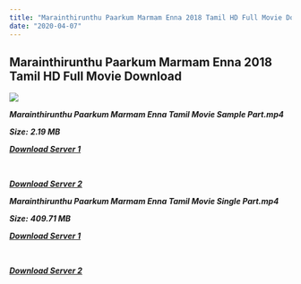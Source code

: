 ```yaml
---
title: "Marainthirunthu Paarkum Marmam Enna 2018 Tamil HD Full Movie Download Marainthirunthu Paarkum Marmam Enna Tamil HD Movie Download"
date: "2020-04-07"
---
```


## Marainthirunthu Paarkum Marmam Enna 2018 Tamil HD Full Movie Download 

![](https://images.moviebuff.com/c6f8b791-1acd-4804-8916-4caa5fd03bae?w=1000)

**_Marainthirunthu Paarkum Marmam Enna Tamil Movie Sample Part.mp4_**

**_Size:_** **_2.19 MB_**

**_[Download Server 1](http://b2.wetransfer.vip/files/Tamil{dd491190c7c44e72d5bc6265d8d28d52dc406d5dbea1734fee0f652b09d71bf7}20Movies/Tamil{dd491190c7c44e72d5bc6265d8d28d52dc406d5dbea1734fee0f652b09d71bf7}202018{dd491190c7c44e72d5bc6265d8d28d52dc406d5dbea1734fee0f652b09d71bf7}20Movies/Marainthirunthu{dd491190c7c44e72d5bc6265d8d28d52dc406d5dbea1734fee0f652b09d71bf7}20Paarkum{dd491190c7c44e72d5bc6265d8d28d52dc406d5dbea1734fee0f652b09d71bf7}20Marmam{dd491190c7c44e72d5bc6265d8d28d52dc406d5dbea1734fee0f652b09d71bf7}20Enna{dd491190c7c44e72d5bc6265d8d28d52dc406d5dbea1734fee0f652b09d71bf7}20(2018)/Marainthirunthu{dd491190c7c44e72d5bc6265d8d28d52dc406d5dbea1734fee0f652b09d71bf7}20Paarkum{dd491190c7c44e72d5bc6265d8d28d52dc406d5dbea1734fee0f652b09d71bf7}20Marmam{dd491190c7c44e72d5bc6265d8d28d52dc406d5dbea1734fee0f652b09d71bf7}20Enna{dd491190c7c44e72d5bc6265d8d28d52dc406d5dbea1734fee0f652b09d71bf7}20(2018){dd491190c7c44e72d5bc6265d8d28d52dc406d5dbea1734fee0f652b09d71bf7}20HDRip/Marainthirunthu{dd491190c7c44e72d5bc6265d8d28d52dc406d5dbea1734fee0f652b09d71bf7}20Paarkum{dd491190c7c44e72d5bc6265d8d28d52dc406d5dbea1734fee0f652b09d71bf7}20Marmam{dd491190c7c44e72d5bc6265d8d28d52dc406d5dbea1734fee0f652b09d71bf7}20Enna{dd491190c7c44e72d5bc6265d8d28d52dc406d5dbea1734fee0f652b09d71bf7}20(2018){dd491190c7c44e72d5bc6265d8d28d52dc406d5dbea1734fee0f652b09d71bf7}20Sample{dd491190c7c44e72d5bc6265d8d28d52dc406d5dbea1734fee0f652b09d71bf7}20(640x360).mp4)_**

**_[  
](http://b2.wetransfer.vip/files/Tamil{dd491190c7c44e72d5bc6265d8d28d52dc406d5dbea1734fee0f652b09d71bf7}20Movies/Tamil{dd491190c7c44e72d5bc6265d8d28d52dc406d5dbea1734fee0f652b09d71bf7}202018{dd491190c7c44e72d5bc6265d8d28d52dc406d5dbea1734fee0f652b09d71bf7}20Movies/Marainthirunthu{dd491190c7c44e72d5bc6265d8d28d52dc406d5dbea1734fee0f652b09d71bf7}20Paarkum{dd491190c7c44e72d5bc6265d8d28d52dc406d5dbea1734fee0f652b09d71bf7}20Marmam{dd491190c7c44e72d5bc6265d8d28d52dc406d5dbea1734fee0f652b09d71bf7}20Enna{dd491190c7c44e72d5bc6265d8d28d52dc406d5dbea1734fee0f652b09d71bf7}20(2018)/Marainthirunthu{dd491190c7c44e72d5bc6265d8d28d52dc406d5dbea1734fee0f652b09d71bf7}20Paarkum{dd491190c7c44e72d5bc6265d8d28d52dc406d5dbea1734fee0f652b09d71bf7}20Marmam{dd491190c7c44e72d5bc6265d8d28d52dc406d5dbea1734fee0f652b09d71bf7}20Enna{dd491190c7c44e72d5bc6265d8d28d52dc406d5dbea1734fee0f652b09d71bf7}20(2018){dd491190c7c44e72d5bc6265d8d28d52dc406d5dbea1734fee0f652b09d71bf7}20HDRip/Marainthirunthu{dd491190c7c44e72d5bc6265d8d28d52dc406d5dbea1734fee0f652b09d71bf7}20Paarkum{dd491190c7c44e72d5bc6265d8d28d52dc406d5dbea1734fee0f652b09d71bf7}20Marmam{dd491190c7c44e72d5bc6265d8d28d52dc406d5dbea1734fee0f652b09d71bf7}20Enna{dd491190c7c44e72d5bc6265d8d28d52dc406d5dbea1734fee0f652b09d71bf7}20(2018){dd491190c7c44e72d5bc6265d8d28d52dc406d5dbea1734fee0f652b09d71bf7}20Sample{dd491190c7c44e72d5bc6265d8d28d52dc406d5dbea1734fee0f652b09d71bf7}20(640x360).mp4)_**

**_[Download Server 2](http://b2.wetransfer.vip/files/Tamil{dd491190c7c44e72d5bc6265d8d28d52dc406d5dbea1734fee0f652b09d71bf7}20Movies/Tamil{dd491190c7c44e72d5bc6265d8d28d52dc406d5dbea1734fee0f652b09d71bf7}202018{dd491190c7c44e72d5bc6265d8d28d52dc406d5dbea1734fee0f652b09d71bf7}20Movies/Marainthirunthu{dd491190c7c44e72d5bc6265d8d28d52dc406d5dbea1734fee0f652b09d71bf7}20Paarkum{dd491190c7c44e72d5bc6265d8d28d52dc406d5dbea1734fee0f652b09d71bf7}20Marmam{dd491190c7c44e72d5bc6265d8d28d52dc406d5dbea1734fee0f652b09d71bf7}20Enna{dd491190c7c44e72d5bc6265d8d28d52dc406d5dbea1734fee0f652b09d71bf7}20(2018)/Marainthirunthu{dd491190c7c44e72d5bc6265d8d28d52dc406d5dbea1734fee0f652b09d71bf7}20Paarkum{dd491190c7c44e72d5bc6265d8d28d52dc406d5dbea1734fee0f652b09d71bf7}20Marmam{dd491190c7c44e72d5bc6265d8d28d52dc406d5dbea1734fee0f652b09d71bf7}20Enna{dd491190c7c44e72d5bc6265d8d28d52dc406d5dbea1734fee0f652b09d71bf7}20(2018){dd491190c7c44e72d5bc6265d8d28d52dc406d5dbea1734fee0f652b09d71bf7}20HDRip/Marainthirunthu{dd491190c7c44e72d5bc6265d8d28d52dc406d5dbea1734fee0f652b09d71bf7}20Paarkum{dd491190c7c44e72d5bc6265d8d28d52dc406d5dbea1734fee0f652b09d71bf7}20Marmam{dd491190c7c44e72d5bc6265d8d28d52dc406d5dbea1734fee0f652b09d71bf7}20Enna{dd491190c7c44e72d5bc6265d8d28d52dc406d5dbea1734fee0f652b09d71bf7}20(2018){dd491190c7c44e72d5bc6265d8d28d52dc406d5dbea1734fee0f652b09d71bf7}20Sample{dd491190c7c44e72d5bc6265d8d28d52dc406d5dbea1734fee0f652b09d71bf7}20(640x360).mp4)_**

**_Marainthirunthu Paarkum Marmam Enna Tamil Movie Single Part.mp4_**

**_Size:_** **_409.71 MB_**

**_[Download Server 1](http://b2.wetransfer.vip/files/Tamil{dd491190c7c44e72d5bc6265d8d28d52dc406d5dbea1734fee0f652b09d71bf7}20Movies/Tamil{dd491190c7c44e72d5bc6265d8d28d52dc406d5dbea1734fee0f652b09d71bf7}202018{dd491190c7c44e72d5bc6265d8d28d52dc406d5dbea1734fee0f652b09d71bf7}20Movies/Marainthirunthu{dd491190c7c44e72d5bc6265d8d28d52dc406d5dbea1734fee0f652b09d71bf7}20Paarkum{dd491190c7c44e72d5bc6265d8d28d52dc406d5dbea1734fee0f652b09d71bf7}20Marmam{dd491190c7c44e72d5bc6265d8d28d52dc406d5dbea1734fee0f652b09d71bf7}20Enna{dd491190c7c44e72d5bc6265d8d28d52dc406d5dbea1734fee0f652b09d71bf7}20(2018)/Marainthirunthu{dd491190c7c44e72d5bc6265d8d28d52dc406d5dbea1734fee0f652b09d71bf7}20Paarkum{dd491190c7c44e72d5bc6265d8d28d52dc406d5dbea1734fee0f652b09d71bf7}20Marmam{dd491190c7c44e72d5bc6265d8d28d52dc406d5dbea1734fee0f652b09d71bf7}20Enna{dd491190c7c44e72d5bc6265d8d28d52dc406d5dbea1734fee0f652b09d71bf7}20(2018){dd491190c7c44e72d5bc6265d8d28d52dc406d5dbea1734fee0f652b09d71bf7}20HDRip/Marainthirunthu{dd491190c7c44e72d5bc6265d8d28d52dc406d5dbea1734fee0f652b09d71bf7}20Paarkum{dd491190c7c44e72d5bc6265d8d28d52dc406d5dbea1734fee0f652b09d71bf7}20Marmam{dd491190c7c44e72d5bc6265d8d28d52dc406d5dbea1734fee0f652b09d71bf7}20Enna{dd491190c7c44e72d5bc6265d8d28d52dc406d5dbea1734fee0f652b09d71bf7}20(2018){dd491190c7c44e72d5bc6265d8d28d52dc406d5dbea1734fee0f652b09d71bf7}20Single{dd491190c7c44e72d5bc6265d8d28d52dc406d5dbea1734fee0f652b09d71bf7}20Part{dd491190c7c44e72d5bc6265d8d28d52dc406d5dbea1734fee0f652b09d71bf7}20(640x360).mp4)_**

**_[  
](http://b2.wetransfer.vip/files/Tamil{dd491190c7c44e72d5bc6265d8d28d52dc406d5dbea1734fee0f652b09d71bf7}20Movies/Tamil{dd491190c7c44e72d5bc6265d8d28d52dc406d5dbea1734fee0f652b09d71bf7}202018{dd491190c7c44e72d5bc6265d8d28d52dc406d5dbea1734fee0f652b09d71bf7}20Movies/Marainthirunthu{dd491190c7c44e72d5bc6265d8d28d52dc406d5dbea1734fee0f652b09d71bf7}20Paarkum{dd491190c7c44e72d5bc6265d8d28d52dc406d5dbea1734fee0f652b09d71bf7}20Marmam{dd491190c7c44e72d5bc6265d8d28d52dc406d5dbea1734fee0f652b09d71bf7}20Enna{dd491190c7c44e72d5bc6265d8d28d52dc406d5dbea1734fee0f652b09d71bf7}20(2018)/Marainthirunthu{dd491190c7c44e72d5bc6265d8d28d52dc406d5dbea1734fee0f652b09d71bf7}20Paarkum{dd491190c7c44e72d5bc6265d8d28d52dc406d5dbea1734fee0f652b09d71bf7}20Marmam{dd491190c7c44e72d5bc6265d8d28d52dc406d5dbea1734fee0f652b09d71bf7}20Enna{dd491190c7c44e72d5bc6265d8d28d52dc406d5dbea1734fee0f652b09d71bf7}20(2018){dd491190c7c44e72d5bc6265d8d28d52dc406d5dbea1734fee0f652b09d71bf7}20HDRip/Marainthirunthu{dd491190c7c44e72d5bc6265d8d28d52dc406d5dbea1734fee0f652b09d71bf7}20Paarkum{dd491190c7c44e72d5bc6265d8d28d52dc406d5dbea1734fee0f652b09d71bf7}20Marmam{dd491190c7c44e72d5bc6265d8d28d52dc406d5dbea1734fee0f652b09d71bf7}20Enna{dd491190c7c44e72d5bc6265d8d28d52dc406d5dbea1734fee0f652b09d71bf7}20(2018){dd491190c7c44e72d5bc6265d8d28d52dc406d5dbea1734fee0f652b09d71bf7}20Single{dd491190c7c44e72d5bc6265d8d28d52dc406d5dbea1734fee0f652b09d71bf7}20Part{dd491190c7c44e72d5bc6265d8d28d52dc406d5dbea1734fee0f652b09d71bf7}20(640x360).mp4)_**

**_[Download Server 2](http://b2.wetransfer.vip/files/Tamil{dd491190c7c44e72d5bc6265d8d28d52dc406d5dbea1734fee0f652b09d71bf7}20Movies/Tamil{dd491190c7c44e72d5bc6265d8d28d52dc406d5dbea1734fee0f652b09d71bf7}202018{dd491190c7c44e72d5bc6265d8d28d52dc406d5dbea1734fee0f652b09d71bf7}20Movies/Marainthirunthu{dd491190c7c44e72d5bc6265d8d28d52dc406d5dbea1734fee0f652b09d71bf7}20Paarkum{dd491190c7c44e72d5bc6265d8d28d52dc406d5dbea1734fee0f652b09d71bf7}20Marmam{dd491190c7c44e72d5bc6265d8d28d52dc406d5dbea1734fee0f652b09d71bf7}20Enna{dd491190c7c44e72d5bc6265d8d28d52dc406d5dbea1734fee0f652b09d71bf7}20(2018)/Marainthirunthu{dd491190c7c44e72d5bc6265d8d28d52dc406d5dbea1734fee0f652b09d71bf7}20Paarkum{dd491190c7c44e72d5bc6265d8d28d52dc406d5dbea1734fee0f652b09d71bf7}20Marmam{dd491190c7c44e72d5bc6265d8d28d52dc406d5dbea1734fee0f652b09d71bf7}20Enna{dd491190c7c44e72d5bc6265d8d28d52dc406d5dbea1734fee0f652b09d71bf7}20(2018){dd491190c7c44e72d5bc6265d8d28d52dc406d5dbea1734fee0f652b09d71bf7}20HDRip/Marainthirunthu{dd491190c7c44e72d5bc6265d8d28d52dc406d5dbea1734fee0f652b09d71bf7}20Paarkum{dd491190c7c44e72d5bc6265d8d28d52dc406d5dbea1734fee0f652b09d71bf7}20Marmam{dd491190c7c44e72d5bc6265d8d28d52dc406d5dbea1734fee0f652b09d71bf7}20Enna{dd491190c7c44e72d5bc6265d8d28d52dc406d5dbea1734fee0f652b09d71bf7}20(2018){dd491190c7c44e72d5bc6265d8d28d52dc406d5dbea1734fee0f652b09d71bf7}20Single{dd491190c7c44e72d5bc6265d8d28d52dc406d5dbea1734fee0f652b09d71bf7}20Part{dd491190c7c44e72d5bc6265d8d28d52dc406d5dbea1734fee0f652b09d71bf7}20(640x360).mp4)_**

